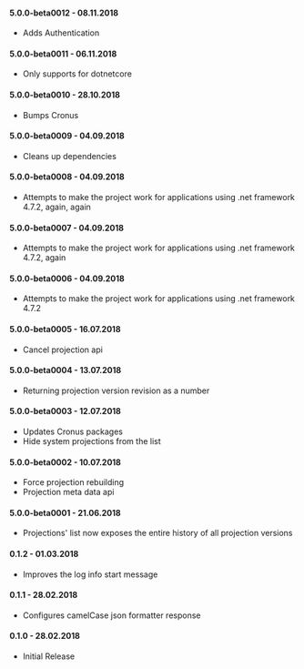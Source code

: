 #### 5.0.0-beta0012 - 08.11.2018
* Adds Authentication 

#### 5.0.0-beta0011 - 06.11.2018
* Only supports for dotnetcore

#### 5.0.0-beta0010 - 28.10.2018
* Bumps Cronus

#### 5.0.0-beta0009 - 04.09.2018
* Cleans up dependencies

#### 5.0.0-beta0008 - 04.09.2018
* Attempts to make the project work for applications using .net framework 4.7.2, again, again

#### 5.0.0-beta0007 - 04.09.2018
* Attempts to make the project work for applications using .net framework 4.7.2, again

#### 5.0.0-beta0006 - 04.09.2018
* Attempts to make the project work for applications using .net framework 4.7.2

#### 5.0.0-beta0005 - 16.07.2018
* Cancel projection api

#### 5.0.0-beta0004 - 13.07.2018
* Returning projection version revision as a number

#### 5.0.0-beta0003 - 12.07.2018
* Updates Cronus packages
* Hide system projections from the list

#### 5.0.0-beta0002 - 10.07.2018
* Force projection rebuilding
* Projection meta data api

#### 5.0.0-beta0001 - 21.06.2018
* Projections' list now exposes the entire history of all projection versions

#### 0.1.2 - 01.03.2018
* Improves the log info start message

#### 0.1.1 - 28.02.2018
* Configures camelCase json formatter response

#### 0.1.0 - 28.02.2018
* Initial Release
